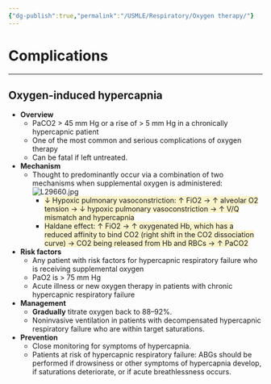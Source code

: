 ```yaml
---
{"dg-publish":true,"permalink":"/USMLE/Respiratory/Oxygen therapy/"}
---
```


# Complications
---
## Oxygen-induced hypercapnia
- **Overview**
    - PaCO2 > 45 mm Hg or a rise of > 5 mm Hg in a chronically hypercapnic patient
    - One of the most common and serious complications of oxygen therapy
    - Can be fatal if left untreated.
- **Mechanism**
    - Thought to predominantly occur via a combination of two mechanisms when supplemental oxygen is administered:![L29660.jpg](/img/user/appendix/L29660.jpg)
        - <span style="background:rgba(240, 200, 0, 0.2)">↓ Hypoxic pulmonary vasoconstriction: ↑ FiO2 → ↑ alveolar O2 tension → ↓ hypoxic pulmonary vasoconstriction → ↑ V/Q mismatch and hypercapnia</span>
        - <span style="background:rgba(240, 200, 0, 0.2)">Haldane effect: ↑ FiO2 → ↑ oxygenated Hb, which has a reduced affinity to bind CO2 (right shift in the CO2 dissociation curve) → CO2 being released from Hb and RBCs → ↑ PaCO2</span>
- **Risk factors**
    - Any patient with risk factors for hypercapnic respiratory failure who is receiving supplemental oxygen
    - PaO2 is > 75 mm Hg
    - Acute illness or new oxygen therapy in patients with chronic hypercapnic respiratory failure
- **Management**
    - **Gradually** titrate oxygen back to 88–92%.
    - Noninvasive ventilation in patients with decompensated hypercapnic respiratory failure who are within target saturations.
- **Prevention**
    - Close monitoring for symptoms of hypercapnia.
    - Patients at risk of hypercapnic respiratory failure: ABGs should be performed if drowsiness or other symptoms of hypercapnia develop, if saturations deteriorate, or if acute breathlessness occurs.
